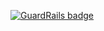 
[![GuardRails badge](https://badges.production.guardrails.io/shtakai/headlines.svg)](https://www.guardrails.io)
